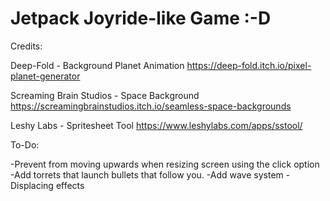 # Jetpack Joyride-like Game :-D

Credits:

Deep-Fold - Background Planet Animation
https://deep-fold.itch.io/pixel-planet-generator

Screaming Brain Studios - Space Background
https://screamingbrainstudios.itch.io/seamless-space-backgrounds

Leshy Labs - Spritesheet Tool
https://www.leshylabs.com/apps/sstool/


To-Do:

-Prevent from moving upwards when resizing screen using the click option
-Add torrets that launch bullets that follow you.
-Add wave system
-Displacing effects
